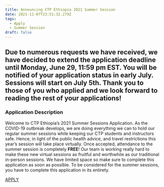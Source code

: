 ```yaml
---
title: Announcing CTP Ethiopia 2021 Summer Session
date: 2021-11-07T23:51:32.279Z
tags:
  - Apply
  - Summer Session
draft: false
---
```

## **Due to numerous requests we have received, we have decided to extend the application deadline until Monday, June 29, 11:59 pm EST. You will be notified of your application status in early July. Sessions will start on July 5th. Thank you to those of you who applied and we look forward to reading the rest of your applications!**



### Application Description

Welcome to CTP Ethiopia’s 2021 Summer Sessions Application. As the COVID-19 outbreak develops, we are doing everything we can to hold our regular summer sessions while keeping our CTP students and instructors safe. Hence, in light of the public health advice, and travel restrictions this year’s session will take place virtually. Once accepted, attendance to the summer session is completely **FREE**! Our team is working really hard to make these new virtual sessions as fruitful and worthwhile as our traditional in-person sessions. We have limited space so make sure to complete this application as soon as possible. To be considered for the summer sessions, you have to complete this application in its entirety.

[APPLY](https://docs.google.com/forms/d/e/1FAIpQLSc70z3YatsKz3ifPWNmUEocIlncjIGrZPX2dtLPh5a-dRPxHg/viewform)